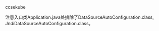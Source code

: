 ccsekube

注意入口类Application.java处排除了DataSourceAutoConfiguration.class, JndiDataSourceAutoConfiguration.class。

